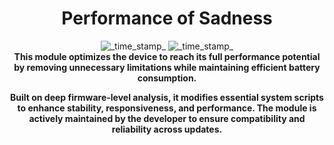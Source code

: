 <h1 align="center">Performance of Sadness</h1>

<div align="center">
  <!-- Min Magisk -->
    <img src="https://img.shields.io/badge/MinMagisk-20.4-red.svg?longCache=true&style=flat-square"
      alt="_time_stamp_" />
  <!-- Min KSU -->
    <img src="https://img.shields.io/badge/MinKernelSU-0.6.6-red.svg?longCache=true&style=flat-square"
      alt="_time_stamp_" /></div>

<div align="center">
  <strong>This module optimizes the device to reach its full performance potential by removing unnecessary limitations while maintaining efficient battery consumption.

Built on deep firmware-level analysis, it modifies essential system scripts to enhance stability, responsiveness, and performance. The module is actively maintained by the developer to ensure compatibility and reliability across updates. 
</div>
